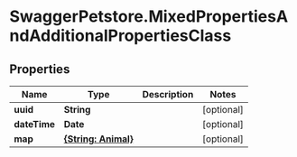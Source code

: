 # SwaggerPetstore.MixedPropertiesAndAdditionalPropertiesClass

## Properties
Name | Type | Description | Notes
------------ | ------------- | ------------- | -------------
**uuid** | **String** |  | [optional] 
**dateTime** | **Date** |  | [optional] 
**map** | [**{String: Animal}**](Animal.md) |  | [optional] 


